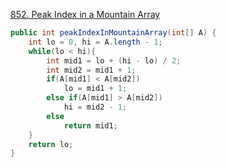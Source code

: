 [852. Peak Index in a Mountain Array](https://leetcode.com/problems/peak-index-in-a-mountain-array/)

```java
public int peakIndexInMountainArray(int[] A) {
    int lo = 0, hi = A.length - 1;
    while(lo < hi){
        int mid1 = lo + (hi - lo) / 2;
        int mid2 = mid1 + 1;
        if(A[mid1] < A[mid2])
            lo = mid1 + 1;
        else if(A[mid1] > A[mid2])
            hi = mid2 - 1;
        else
            return mid1;
    }
    return lo;
}
```

